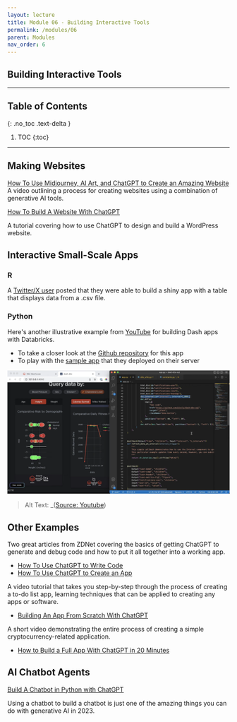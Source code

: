 ```yaml
---
layout: lecture
title: Module 06 - Building Interactive Tools
permalink: /modules/06
parent: Modules
nav_order: 6
---
```


## Building Interactive Tools


---

## Table of Contents
{: .no_toc .text-delta }

1. TOC
{:toc}

---


## Making Websites

[How To Use Midjourney, AI Art, and ChatGPT to Create an Amazing Website](https://www.youtube.com/watch?v=5wdCev86RYE)
A video outlining a process for creating websites using a combination of generative AI tools.

[How To Build A Website With ChatGPT](https://www.hostinger.com/tutorials/build-website-with-chatgpt/)

A tutorial covering how to use ChatGPT to design and build a WordPress website.


## Interactive Small-Scale Apps

### R
A [Twitter/X user](https://twitter.com/jfernandez__/status/1599470590405976064?s=20) posted that they were able to build a shiny app with a table that displays data from a .csv file. 


### Python
Here's another illustrative example from [YouTube](https://www.youtube.com/watch?v=tmte0KqewD0&ab_channel=Plotly) for building Dash apps with Databricks. 
* To take a closer look at the [Github repository](https://github.com/plotly/dash-dbx-sql) for this app
* To play with the [sample app](https://sales-demo.plotly.com/dash-dbx-sql/) that they deployed on their server

![Dash App](/assets/images/06-dash-app-databricks.png)
> Alt Text: _([Source: Youtube](https://youtu.be/tmte0KqewD0?si=SROJ9K1wLGZiISCv))


## Other Examples
Two great articles from ZDNet covering the basics of getting ChatGPT to generate and debug code and how to put it all together into a working app.
* [How To Use ChatGPT to Write Code](https://www.zdnet.com/article/how-to-use-chatgpt-to-write-code/)
* [How To Use ChatGPT to Create an App](https://www.zdnet.com/article/how-to-use-chatgpt-to-create-an-app/)


A video tutorial that takes you step-by-step through the process of creating a to-do list app, learning techniques that can be applied to creating any apps or software.
* [Building An App From Scratch With ChatGPT](https://www.classcentral.com/course/youtube-building-an-app-from-scratch-with-chatgpt-the-future-of-development-121291)

A short video demonstrating the entire process of creating a simple cryptocurrency-related application.
* [How to Build a Full App With ChatGPT in 20 Minutes](https://www.youtube.com/watch?v=i_a9bqvqmzo)


## AI Chatbot Agents

[Build A Chatbot in Python with ChatGPT](https://www.youtube.com/watch?v=pGOyw_M1mNE)

Using a chatbot to build a chatbot is just one of the amazing things you can do with generative AI in 2023.